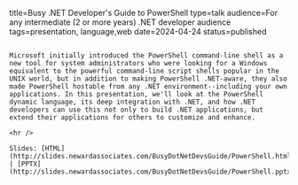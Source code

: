 title=Busy .NET Developer's Guide to PowerShell
type=talk
audience=For any intermediate (2 or more years) .NET developer audience
tags=presentation, language,web
date=2024-04-24
status=published
~~~~~~

Microsoft initially introduced the PowerShell command-line shell as a new tool for system administrators who were looking for a Windows equivalent to the powerful command-line script shells popular in the UNIX world, but in addition to making PowerShell .NET-aware, they also made PowerShell hostable from any .NET environment--including your own applications. In this presentation, we'll look at the PowerShell dynamic language, its deep integration with .NET, and how .NET developers can use this not only to build .NET applications, but extend their applications for others to customize and enhance.
    
<hr />

Slides: [HTML](http://slides.newardassociates.com/BusyDotNetDevsGuide/PowerShell.html) | [PPTX](http://slides.newardassociates.com/BusyDotNetDevsGuide/PowerShell.pptx)
